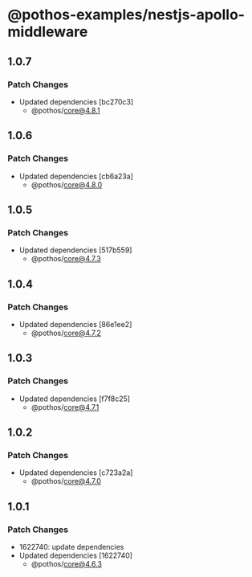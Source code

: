 # @pothos-examples/nestjs-apollo-middleware

## 1.0.7

### Patch Changes

- Updated dependencies [bc270c3]
  - @pothos/core@4.8.1

## 1.0.6

### Patch Changes

- Updated dependencies [cb6a23a]
  - @pothos/core@4.8.0

## 1.0.5

### Patch Changes

- Updated dependencies [517b559]
  - @pothos/core@4.7.3

## 1.0.4

### Patch Changes

- Updated dependencies [86e1ee2]
  - @pothos/core@4.7.2

## 1.0.3

### Patch Changes

- Updated dependencies [f7f8c25]
  - @pothos/core@4.7.1

## 1.0.2

### Patch Changes

- Updated dependencies [c723a2a]
  - @pothos/core@4.7.0

## 1.0.1

### Patch Changes

- 1622740: update dependencies
- Updated dependencies [1622740]
  - @pothos/core@4.6.3
